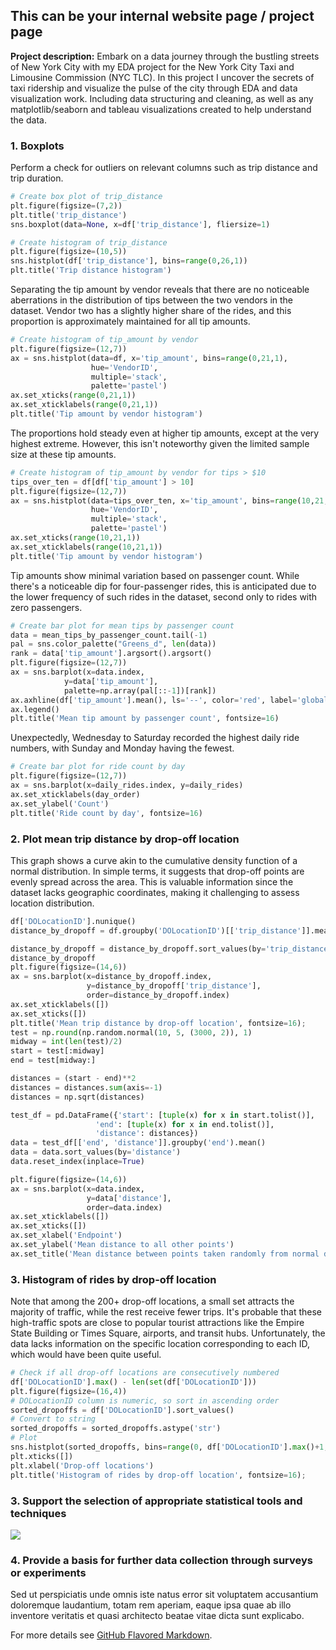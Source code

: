 ## This can be your internal website page / project page

**Project description:** Embark on a data journey through the bustling streets of New York City with my EDA project for the New York City Taxi and Limousine Commission (NYC TLC). In this project I uncover the secrets of taxi ridership and visualize the pulse of the city through EDA and data visualization work. Including data structuring and cleaning, as well as any matplotlib/seaborn and tableau visualizations created to help understand the data. 

### 1. Boxplots

Perform a check for outliers on relevant columns such as trip distance and trip duration.

```python
# Create box plot of trip_distance
plt.figure(figsize=(7,2))
plt.title('trip_distance')
sns.boxplot(data=None, x=df['trip_distance'], fliersize=1)

# Create histogram of trip_distance
plt.figure(figsize=(10,5))
sns.histplot(df['trip_distance'], bins=range(0,26,1))
plt.title('Trip distance histogram')
```

Separating the tip amount by vendor reveals that there are no noticeable aberrations in the distribution of tips between the two vendors in the dataset. Vendor two has a slightly higher share of the rides, and this proportion is approximately maintained for all tip amounts.

```python
# Create histogram of tip_amount by vendor
plt.figure(figsize=(12,7))
ax = sns.histplot(data=df, x='tip_amount', bins=range(0,21,1), 
                  hue='VendorID', 
                  multiple='stack',
                  palette='pastel')
ax.set_xticks(range(0,21,1))
ax.set_xticklabels(range(0,21,1))
plt.title('Tip amount by vendor histogram')
```

The proportions hold steady even at higher tip amounts, except at the very highest extreme. However, this isn't noteworthy given the limited sample size at these tip amounts.

```python
# Create histogram of tip_amount by vendor for tips > $10 
tips_over_ten = df[df['tip_amount'] > 10]
plt.figure(figsize=(12,7))
ax = sns.histplot(data=tips_over_ten, x='tip_amount', bins=range(10,21,1), 
                  hue='VendorID', 
                  multiple='stack',
                  palette='pastel')
ax.set_xticks(range(10,21,1))
ax.set_xticklabels(range(10,21,1))
plt.title('Tip amount by vendor histogram')
```

Tip amounts show minimal variation based on passenger count. While there's a noticeable dip for four-passenger rides, this is anticipated due to the lower frequency of such rides in the dataset, second only to rides with zero passengers.

```python
# Create bar plot for mean tips by passenger count
data = mean_tips_by_passenger_count.tail(-1)
pal = sns.color_palette("Greens_d", len(data))
rank = data['tip_amount'].argsort().argsort()
plt.figure(figsize=(12,7))
ax = sns.barplot(x=data.index,
            y=data['tip_amount'],
            palette=np.array(pal[::-1])[rank])
ax.axhline(df['tip_amount'].mean(), ls='--', color='red', label='global mean')
ax.legend()
plt.title('Mean tip amount by passenger count', fontsize=16)
```

Unexpectedly, Wednesday to Saturday recorded the highest daily ride numbers, with Sunday and Monday having the fewest.

```python
# Create bar plot for ride count by day
plt.figure(figsize=(12,7))
ax = sns.barplot(x=daily_rides.index, y=daily_rides)
ax.set_xticklabels(day_order)
ax.set_ylabel('Count')
plt.title('Ride count by day', fontsize=16)
```

### 2. Plot mean trip distance by drop-off location

This graph shows a curve akin to the cumulative density function of a normal distribution. In simple terms, it suggests that drop-off points are evenly spread across the area. This is valuable information since the dataset lacks geographic coordinates, making it challenging to assess location distribution.

```python
df['DOLocationID'].nunique()
distance_by_dropoff = df.groupby('DOLocationID')[['trip_distance']].mean()

distance_by_dropoff = distance_by_dropoff.sort_values(by='trip_distance')
distance_by_dropoff
plt.figure(figsize=(14,6))
ax = sns.barplot(x=distance_by_dropoff.index, 
                 y=distance_by_dropoff['trip_distance'],
                 order=distance_by_dropoff.index)
ax.set_xticklabels([])
ax.set_xticks([])
plt.title('Mean trip distance by drop-off location', fontsize=16);
test = np.round(np.random.normal(10, 5, (3000, 2)), 1)
midway = int(len(test)/2)  
start = test[:midway]      
end = test[midway:]       

distances = (start - end)**2           
distances = distances.sum(axis=-1)
distances = np.sqrt(distances)

test_df = pd.DataFrame({'start': [tuple(x) for x in start.tolist()],
                   'end': [tuple(x) for x in end.tolist()],
                   'distance': distances})
data = test_df[['end', 'distance']].groupby('end').mean()
data = data.sort_values(by='distance')
data.reset_index(inplace=True)  

plt.figure(figsize=(14,6))
ax = sns.barplot(x=data.index,
                 y=data['distance'],
                 order=data.index)
ax.set_xticklabels([])
ax.set_xticks([])
ax.set_xlabel('Endpoint')
ax.set_ylabel('Mean distance to all other points')
ax.set_title('Mean distance between points taken randomly from normal distribution');
```

### 3. Histogram of rides by drop-off location

Note that among the 200+ drop-off locations, a small set attracts the majority of traffic, while the rest receive fewer trips. It's probable that these high-traffic spots are close to popular tourist attractions like the Empire State Building or Times Square, airports, and transit hubs. Unfortunately, the data lacks information on the specific location corresponding to each ID, which would have been quite useful.

```python
# Check if all drop-off locations are consecutively numbered
df['DOLocationID'].max() - len(set(df['DOLocationID']))
plt.figure(figsize=(16,4))
# DOLocationID column is numeric, so sort in ascending order
sorted_dropoffs = df['DOLocationID'].sort_values()
# Convert to string
sorted_dropoffs = sorted_dropoffs.astype('str')
# Plot
sns.histplot(sorted_dropoffs, bins=range(0, df['DOLocationID'].max()+1, 1))
plt.xticks([])
plt.xlabel('Drop-off locations')
plt.title('Histogram of rides by drop-off location', fontsize=16);
```

### 3. Support the selection of appropriate statistical tools and techniques

<img src="images/dummy_thumbnail.jpg?raw=true"/>

### 4. Provide a basis for further data collection through surveys or experiments

Sed ut perspiciatis unde omnis iste natus error sit voluptatem accusantium doloremque laudantium, totam rem aperiam, eaque ipsa quae ab illo inventore veritatis et quasi architecto beatae vitae dicta sunt explicabo. 

For more details see [GitHub Flavored Markdown](https://guides.github.com/features/mastering-markdown/).
